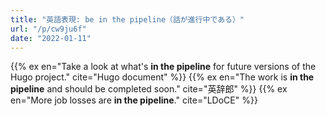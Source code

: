 ```yaml
---
title: "英語表現: be in the pipeline（話が進行中である）"
url: "/p/cw9ju6f"
date: "2022-01-11"
---
```


{{% ex en="Take a look at what's **in the pipeline** for future versions of the Hugo project." cite="Hugo document" %}}
{{% ex en="The work is **in the pipeline** and should be completed soon." cite="英辞郎" %}}
{{% ex en="More job losses are **in the pipeline**." cite="LDoCE" %}}

